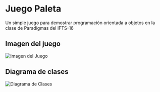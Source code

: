 # Juego Paleta
Un simple juego para demostrar programación orientada a objetos en la clase de Paradigmas del IFTS-16

## Imagen del juego

![Imagen del Juego](https://github.com/jpconver/juegoPaleta/blob/master/doc/juego.png)

## Diagrama de clases

![Diagrama de Clases](https://github.com/jpconver/juegoPaleta/blob/master/doc/diagramaClases.png)

